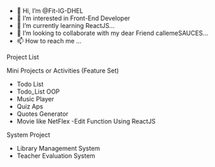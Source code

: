- 👋 Hi, I’m @Fit-IG-DHEL
- 👀 I’m interested in Front-End Developer
- 🌱 I’m currently learning ReactJS...
- 💞️ I’m looking to collaborate with my dear Friend callemeSAUCES...
- 📫 How to reach me ...

<!---
Fit-IG-DHEL/Fit-IG-DHEL is a ✨ special ✨ repository because its `README.md` (this file) appears on your GitHub profile.
You can click the Preview link to take a look at your changes.
--->

Project List 

Mini Projects or Activities (Feature Set)
- Todo List
- Todo_List OOP
- Music Player
- Quiz Aps
- Quotes Generator
- Movie like NetFlex -Edit Function Using ReactJS

System Project
- Library Management System
- Teacher Evaluation System




